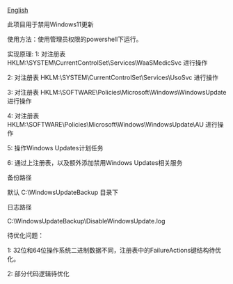 [English](README.en.md)

此项目用于禁用Windows11更新

使用方法：使用管理员权限的powershell下运行。

实现原理:
1: 对注册表 HKLM:\SYSTEM\CurrentControlSet\Services\WaaSMedicSvc 进行操作

2: 对注册表 HKLM:\SYSTEM\CurrentControlSet\Services\UsoSvc 进行操作

3: 对注册表 HKLM:\SOFTWARE\Policies\Microsoft\Windows\WindowsUpdate 进行操作

4: 对注册表 HKLM:\SOFTWARE\Policies\Microsoft\Windows\WindowsUpdate\AU 进行操作

5: 操作Windows Updates计划任务

6: 通过上注册表，以及额外添加禁用Windows Updates相关服务

备份路径

默认 C:\WindowsUpdateBackup 目录下

日志路径

C:\WindowsUpdateBackup\DisableWindowsUpdate.log

待优化问题： 

1:  32位和64位操作系统二进制数据不同，注册表中的FailureActions键结构待优化。

2:  部分代码逻辑待优化
